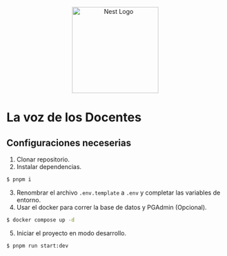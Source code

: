 <p align="center">
  <a href="http://nestjs.com/" target="blank"><img src="https://nestjs.com/img/logo-small.svg" width="200" alt="Nest Logo" /></a>
</p>

# La voz de los Docentes

## Configuraciones neceserias 

1. Clonar repositorio.
2. Instalar dependencias.
```Bash
$ pnpm i 
```
3. Renombrar el archivo ```.env.template``` a ```.env``` y completar las variables de entorno.
4. Usar el docker para correr la base de datos y PGAdmin (Opcional).
```Bash
$ docker compose up -d 
```
5. Iniciar el proyecto en modo desarrollo.
```Bash
$ pnpm run start:dev
```